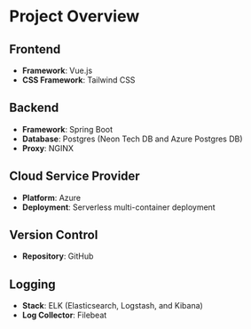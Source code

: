 # Project Overview

## Frontend
- **Framework**: Vue.js
- **CSS Framework**: Tailwind CSS

## Backend
- **Framework**: Spring Boot
- **Database**: Postgres (Neon Tech DB and Azure Postgres DB)
- **Proxy**: NGINX

## Cloud Service Provider
- **Platform**: Azure
- **Deployment**: Serverless multi-container deployment

## Version Control
- **Repository**: GitHub

## Logging
- **Stack**: ELK (Elasticsearch, Logstash, and Kibana)
- **Log Collector**: Filebeat
